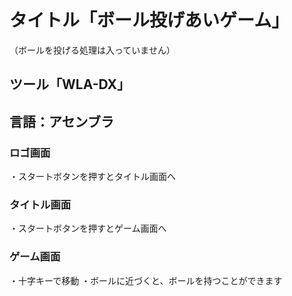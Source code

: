 # タイトル「ボール投げあいゲーム」

（ボールを投げる処理は入っていません）

## ツール「WLA-DX」

## 言語：アセンブラ

### ロゴ画面

・スタートボタンを押すとタイトル画面へ

### タイトル画面

・スタートボタンを押すとゲーム画面へ

### ゲーム画面

・十字キーで移動
・ボールに近づくと、ボールを持つことができます
